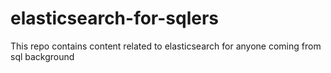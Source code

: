 # elasticsearch-for-sqlers
This repo contains content related to elasticsearch for anyone coming from sql background
